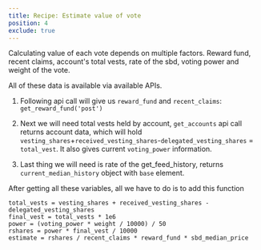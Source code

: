 ```yaml
---
title: Recipe: Estimate value of vote
position: 4
exclude: true
---
```



Calculating value of each vote depends on multiple factors. Reward fund, recent claims, account's total vests, rate of the sbd, voting power and weight of the vote.

All of these data is available via available APIs.

1. Following api call will give us `reward_fund` and `recent_claims`: `get_reward_fund('post')`

2. Next we will need total vests held by account, `get_accounts` api call returns account data, which will hold `vesting_shares`+`received_vesting_shares`-`delegated_vesting_shares` = `total_vest`. It also gives current `voting_power` information.

3. Last thing we will need is rate of the get_feed_history, returns `current_median_history` object with `base` element.

After getting all these variables, all we have to do is to add this function

```
total_vests = vesting_shares + received_vesting_shares - delegated_vesting_shares
final_vest = total_vests * 1e6
power = (voting_power * weight / 10000) / 50
rshares = power * final_vest / 10000
estimate = rshares / recent_claims * reward_fund * sbd_median_price
```
